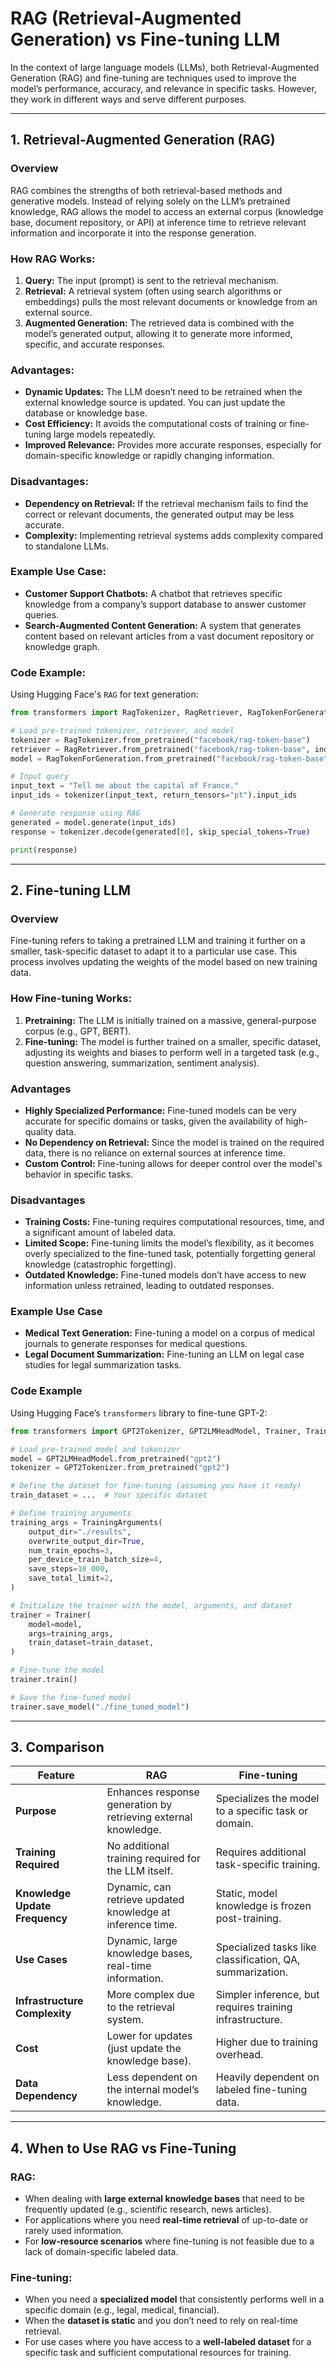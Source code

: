 # RAG (Retrieval-Augmented Generation) vs Fine-tuning LLM

In the context of large language models (LLMs), both Retrieval-Augmented Generation (RAG) and fine-tuning are techniques used to improve the model’s performance, accuracy, and relevance in specific tasks. However, they work in different ways and serve different purposes.

---

## 1. **Retrieval-Augmented Generation (RAG)**

### **Overview**

RAG combines the strengths of both retrieval-based methods and generative models. Instead of relying solely on the LLM’s pretrained knowledge, RAG allows the model to access an external corpus (knowledge base, document repository, or API) at inference time to retrieve relevant information and incorporate it into the response generation.

### **How RAG Works:**

1. **Query:** The input (prompt) is sent to the retrieval mechanism.
2. **Retrieval:** A retrieval system (often using search algorithms or embeddings) pulls the most relevant documents or knowledge from an external source.
3. **Augmented Generation:** The retrieved data is combined with the model’s generated output, allowing it to generate more informed, specific, and accurate responses.

### **Advantages:**

- **Dynamic Updates:** The LLM doesn’t need to be retrained when the external knowledge source is updated. You can just update the database or knowledge base.
- **Cost Efficiency:** It avoids the computational costs of training or fine-tuning large models repeatedly.
- **Improved Relevance:** Provides more accurate responses, especially for domain-specific knowledge or rapidly changing information.

### **Disadvantages:**

- **Dependency on Retrieval:** If the retrieval mechanism fails to find the correct or relevant documents, the generated output may be less accurate.
- **Complexity:** Implementing retrieval systems adds complexity compared to standalone LLMs.

### **Example Use Case:**

- **Customer Support Chatbots:** A chatbot that retrieves specific knowledge from a company’s support database to answer customer queries.
- **Search-Augmented Content Generation:** A system that generates content based on relevant articles from a vast document repository or knowledge graph.

### **Code Example:**

Using Hugging Face's `RAG` for text generation:

```python
from transformers import RagTokenizer, RagRetriever, RagTokenForGeneration

# Load pre-trained tokenizer, retriever, and model
tokenizer = RagTokenizer.from_pretrained("facebook/rag-token-base")
retriever = RagRetriever.from_pretrained("facebook/rag-token-base", index_name="custom")
model = RagTokenForGeneration.from_pretrained("facebook/rag-token-base", retriever=retriever)

# Input query
input_text = "Tell me about the capital of France."
input_ids = tokenizer(input_text, return_tensors="pt").input_ids

# Generate response using RAG
generated = model.generate(input_ids)
response = tokenizer.decode(generated[0], skip_special_tokens=True)

print(response)
```

---

## 2. **Fine-tuning LLM**

### Overview

Fine-tuning refers to taking a pretrained LLM and training it further on a smaller, task-specific dataset to adapt it to a particular use case. This process involves updating the weights of the model based on new training data.

### **How Fine-tuning Works:**

1. **Pretraining:** The LLM is initially trained on a massive, general-purpose corpus (e.g., GPT, BERT).
2. **Fine-tuning:** The model is further trained on a smaller, specific dataset, adjusting its weights and biases to perform well in a targeted task (e.g., question answering, summarization, sentiment analysis).

### Advantages

- **Highly Specialized Performance:** Fine-tuned models can be very accurate for specific domains or tasks, given the availability of high-quality data.
- **No Dependency on Retrieval:** Since the model is trained on the required data, there is no reliance on external sources at inference time.
- **Custom Control:** Fine-tuning allows for deeper control over the model's behavior in specific tasks.

### Disadvantages

- **Training Costs:** Fine-tuning requires computational resources, time, and a significant amount of labeled data.
- **Limited Scope:** Fine-tuning limits the model’s flexibility, as it becomes overly specialized to the fine-tuned task, potentially forgetting general knowledge (catastrophic forgetting).
- **Outdated Knowledge:** Fine-tuned models don’t have access to new information unless retrained, leading to outdated responses.

### Example Use Case

- **Medical Text Generation:** Fine-tuning a model on a corpus of medical journals to generate responses for medical questions.
- **Legal Document Summarization:** Fine-tuning an LLM on legal case studies for legal summarization tasks.

### Code Example

Using Hugging Face’s `transformers` library to fine-tune GPT-2:

```python
from transformers import GPT2Tokenizer, GPT2LMHeadModel, Trainer, TrainingArguments

# Load pre-trained model and tokenizer
model = GPT2LMHeadModel.from_pretrained("gpt2")
tokenizer = GPT2Tokenizer.from_pretrained("gpt2")

# Define the dataset for fine-tuning (assuming you have it ready)
train_dataset = ...  # Your specific dataset

# Define training arguments
training_args = TrainingArguments(
    output_dir="./results",
    overwrite_output_dir=True,
    num_train_epochs=3,
    per_device_train_batch_size=4,
    save_steps=10_000,
    save_total_limit=2,
)

# Initialize the trainer with the model, arguments, and dataset
trainer = Trainer(
    model=model,
    args=training_args,
    train_dataset=train_dataset,
)

# Fine-tune the model
trainer.train()

# Save the fine-tuned model
trainer.save_model("./fine_tuned_model")
```

---

## 3. **Comparison**

| **Feature**                      | **RAG**                                          | **Fine-tuning**                                   |
|-----------------------------------|--------------------------------------------------|---------------------------------------------------|
| **Purpose**                       | Enhances response generation by retrieving external knowledge. | Specializes the model to a specific task or domain. |
| **Training Required**             | No additional training required for the LLM itself. | Requires additional task-specific training.        |
| **Knowledge Update Frequency**    | Dynamic, can retrieve updated knowledge at inference time. | Static, model knowledge is frozen post-training.   |
| **Use Cases**                     | Dynamic, large knowledge bases, real-time information. | Specialized tasks like classification, QA, summarization. |
| **Infrastructure Complexity**     | More complex due to the retrieval system.         | Simpler inference, but requires training infrastructure. |
| **Cost**                          | Lower for updates (just update the knowledge base). | Higher due to training overhead.                   |
| **Data Dependency**               | Less dependent on the internal model’s knowledge. | Heavily dependent on labeled fine-tuning data.     |

---

## 4. **When to Use RAG vs Fine-Tuning**

### **RAG:**

- When dealing with **large external knowledge bases** that need to be frequently updated (e.g., scientific research, news articles).
- For applications where you need **real-time retrieval** of up-to-date or rarely used information.
- For **low-resource scenarios** where fine-tuning is not feasible due to a lack of domain-specific labeled data.

### **Fine-tuning:**

- When you need a **specialized model** that consistently performs well in a specific domain (e.g., legal, medical, financial).
- When the **dataset is static** and you don’t need to rely on real-time retrieval.
- For use cases where you have access to a **well-labeled dataset** for a specific task and sufficient computational resources for training.
